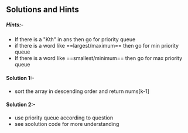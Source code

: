 ## Solutions and Hints

##### Hints:- 
- If there is a "Kth" in ans then go for priority queue
- if there is a word like ==largest/maximum== then go for min priority queue
- If there is a word like ==smallest/minimum== then go for max priority queue
#### Solution 1:-
- sort the array in descending order and return nums[k-1]
#### Solution 2:-
-  use priority queue according to question
-  see soolution code for more understanding
